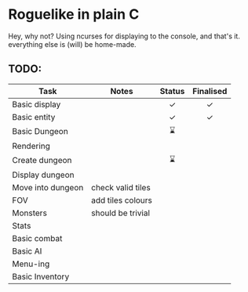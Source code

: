# Roguelike in plain C
Hey, why not? Using ncurses for displaying to the console, and that's it. everything else is (will) be home-made.

## TODO:
| Task        | Notes | Status | Finalised          
| ------------- | ------------- |:-------------:|:-------------:|
| Basic display      |  | ✓ | ✓
| Basic entity     |       | ✓ | ✓
| Basic Dungeon |      | ⌛ |
| Rendering |      |  | 
| Create dungeon |       | ⌛ |
| Display dungeon |       | |
| Move into dungeon | check valid tiles |       |
| FOV | add tiles colours      | |
| Monsters | should be trivial      | |
| Stats |       | |
| Basic combat |      | |
| Basic AI |   | |
| Menu-ing |    | |
| Basic Inventory |     | |

